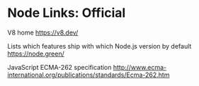# Node Links: Official


V8 home
https://v8.dev/

Lists which features ship with which Node.js version by default
https://node.green/

JavaScript ECMA-262 specification
http://www.ecma-international.org/publications/standards/Ecma-262.htm
